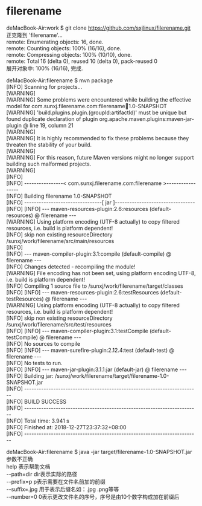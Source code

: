 # filerename  
deMacBook-Air:work $ git clone https://github.com/sxjlinux/filerename.git  
正克隆到 'filerename'...  
remote: Enumerating objects: 16, done.  
remote: Counting objects: 100% (16/16), done.  
remote: Compressing objects: 100% (10/10), done.  
remote: Total 16 (delta 0), reused 10 (delta 0), pack-reused 0  
展开对象中: 100% (16/16), 完成.  


deMacBook-Air:filerename $ mvn package  
[INFO] Scanning for projects...  
[WARNING]   
[WARNING] Some problems were encountered while building the effective model for com.sunxj.filerename.com:filerename:jar:1.0-SNAPSHOT  
[WARNING] 'build.plugins.plugin.(groupId:artifactId)' must be unique but found duplicate declaration of plugin   org.apache.maven.plugins:maven-jar-plugin @ line 19, column 21  
[WARNING]   
[WARNING] It is highly recommended to fix these problems because they threaten the stability of your build.  
[WARNING]   
[WARNING] For this reason, future Maven versions might no longer support building such malformed projects.  
[WARNING]   
[INFO]   
[INFO] ----------------< com.sunxj.filerename.com:filerename >-----------------  
[INFO] Building filerename 1.0-SNAPSHOT  
[INFO] --------------------------------[ jar ]---------------------------------  
[INFO] 
[INFO] --- maven-resources-plugin:2.6:resources (default-resources) @ filerename ---  
[WARNING] Using platform encoding (UTF-8 actually) to copy filtered resources, i.e. build is platform dependent!  
[INFO] skip non existing resourceDirectory /sunxj/work/filerename/src/main/resources  
[INFO]  
[INFO] --- maven-compiler-plugin:3.1:compile (default-compile) @ filerename ---  
[INFO] Changes detected - recompiling the module!  
[WARNING] File encoding has not been set, using platform encoding UTF-8, i.e. build is platform dependent!  
[INFO] Compiling 1 source file to /sunxj/work/filerename/target/classes  
[INFO] 
[INFO] --- maven-resources-plugin:2.6:testResources (default-testResources) @ filerename ---  
[WARNING] Using platform encoding (UTF-8 actually) to copy filtered resources, i.e. build is platform dependent!  
[INFO] skip non existing resourceDirectory /sunxj/work/filerename/src/test/resources  
[INFO] 
[INFO] --- maven-compiler-plugin:3.1:testCompile (default-testCompile) @ filerename ---  
[INFO] No sources to compile  
[INFO] 
[INFO] --- maven-surefire-plugin:2.12.4:test (default-test) @ filerename ---  
[INFO] No tests to run.  
[INFO] 
[INFO] --- maven-jar-plugin:3.1.1:jar (default-jar) @ filerename ---  
[INFO] Building jar: /sunxj/work/filerename/target/filerename-1.0-SNAPSHOT.jar  
[INFO] ------------------------------------------------------------------------  
[INFO] BUILD SUCCESS  
[INFO] ------------------------------------------------------------------------  
[INFO] Total time:  3.941 s  
[INFO] Finished at: 2018-12-27T23:37:32+08:00  
[INFO] ------------------------------------------------------------------------  

deMacBook-Air:filerename $ java -jar target/filerename-1.0-SNAPSHOT.jar  
参数不正确  
	help			表示帮助文档  
	--path=dir		dir表示实际的路径  
	--prefix=p		p表示需要在文件名前加的前缀  
	--suffix=.jpg	用于表示后缀名如：.jpg .png等等  
	--number=0		0表示更改文件名的序号，序号是由10个数字构成加在前缀后  
	
